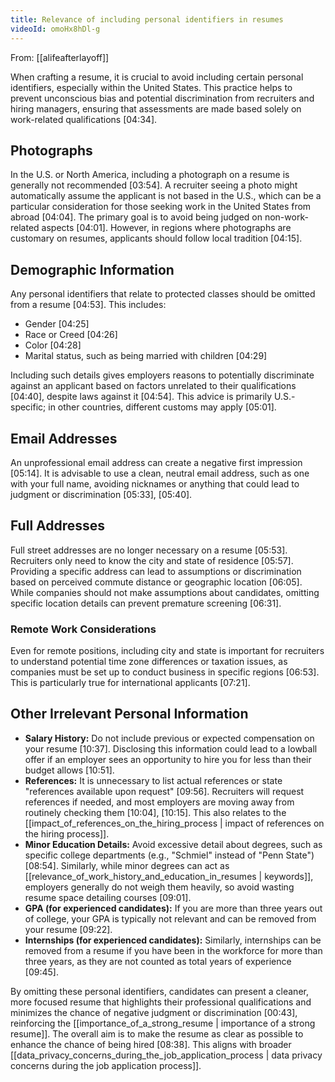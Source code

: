 ```yaml
---
title: Relevance of including personal identifiers in resumes
videoId: omoHx8hDl-g
---
```


From: [[alifeafterlayoff]] <br/> 

When crafting a resume, it is crucial to avoid including certain personal identifiers, especially within the United States. This practice helps to prevent unconscious bias and potential discrimination from recruiters and hiring managers, ensuring that assessments are made based solely on work-related qualifications <a class="yt-timestamp" data-t="04:34">[04:34]</a>.

## Photographs

In the U.S. or North America, including a photograph on a resume is generally not recommended <a class="yt-timestamp" data-t="03:54">[03:54]</a>. A recruiter seeing a photo might automatically assume the applicant is not based in the U.S., which can be a particular consideration for those seeking work in the United States from abroad <a class="yt-timestamp" data-t="04:04">[04:04]</a>. The primary goal is to avoid being judged on non-work-related aspects <a class="yt-timestamp" data-t="04:01">[04:01]</a>. However, in regions where photographs are customary on resumes, applicants should follow local tradition <a class="yt-timestamp" data-t="04:15">[04:15]</a>.

## Demographic Information

Any personal identifiers that relate to protected classes should be omitted from a resume <a class="yt-timestamp" data-t="04:53">[04:53]</a>. This includes:
*   Gender <a class="yt-timestamp" data-t="04:25">[04:25]</a>
*   Race or Creed <a class="yt-timestamp" data-t="04:26">[04:26]</a>
*   Color <a class="yt-timestamp" data-t="04:28">[04:28]</a>
*   Marital status, such as being married with children <a class="yt-timestamp" data-t="04:29">[04:29]</a>

Including such details gives employers reasons to potentially discriminate against an applicant based on factors unrelated to their qualifications <a class="yt-timestamp" data-t="04:40">[04:40]</a>, despite laws against it <a class="yt-timestamp" data-t="04:54">[04:54]</a>. This advice is primarily U.S.-specific; in other countries, different customs may apply <a class="yt-timestamp" data-t="05:01">[05:01]</a>.

## Email Addresses

An unprofessional email address can create a negative first impression <a class="yt-timestamp" data-t="05:14">[05:14]</a>. It is advisable to use a clean, neutral email address, such as one with your full name, avoiding nicknames or anything that could lead to judgment or discrimination <a class="yt-timestamp" data-t="05:33">[05:33]</a>, <a class="yt-timestamp" data-t="05:40">[05:40]</a>.

## Full Addresses

Full street addresses are no longer necessary on a resume <a class="yt-timestamp" data-t="05:53">[05:53]</a>. Recruiters only need to know the city and state of residence <a class="yt-timestamp" data-t="05:57">[05:57]</a>. Providing a specific address can lead to assumptions or discrimination based on perceived commute distance or geographic location <a class="yt-timestamp" data-t="06:05">[06:05]</a>. While companies should not make assumptions about candidates, omitting specific location details can prevent premature screening <a class="yt-timestamp" data-t="06:31">[06:31]</a>.

### Remote Work Considerations
Even for remote positions, including city and state is important for recruiters to understand potential time zone differences or taxation issues, as companies must be set up to conduct business in specific regions <a class="yt-timestamp" data-t="06:53">[06:53]</a>. This is particularly true for international applicants <a class="yt-timestamp" data-t="07:21">[07:21]</a>.

## Other Irrelevant Personal Information

*   **Salary History:** Do not include previous or expected compensation on your resume <a class="yt-timestamp" data-t="10:37">[10:37]</a>. Disclosing this information could lead to a lowball offer if an employer sees an opportunity to hire you for less than their budget allows <a class="yt-timestamp" data-t="10:51">[10:51]</a>.
*   **References:** It is unnecessary to list actual references or state "references available upon request" <a class="yt-timestamp" data-t="09:56">[09:56]</a>. Recruiters will request references if needed, and most employers are moving away from routinely checking them <a class="yt-timestamp" data-t="10:04">[10:04]</a>, <a class="yt-timestamp" data-t="10:15">[10:15]</a>. This also relates to the [[impact_of_references_on_the_hiring_process | impact of references on the hiring process]].
*   **Minor Education Details:** Avoid excessive detail about degrees, such as specific college departments (e.g., "Schmiel" instead of "Penn State") <a class="yt-timestamp" data-t="08:54">[08:54]</a>. Similarly, while minor degrees can act as [[relevance_of_work_history_and_education_in_resumes | keywords]], employers generally do not weigh them heavily, so avoid wasting resume space detailing courses <a class="yt-timestamp" data-t="09:01">[09:01]</a>.
*   **GPA (for experienced candidates):** If you are more than three years out of college, your GPA is typically not relevant and can be removed from your resume <a class="yt-timestamp" data-t="09:22">[09:22]</a>.
*   **Internships (for experienced candidates):** Similarly, internships can be removed from a resume if you have been in the workforce for more than three years, as they are not counted as total years of experience <a class="yt-timestamp" data-t="09:45">[09:45]</a>.

By omitting these personal identifiers, candidates can present a cleaner, more focused resume that highlights their professional qualifications and minimizes the chance of negative judgment or discrimination <a class="yt-timestamp" data-t="00:43">[00:43]</a>, reinforcing the [[importance_of_a_strong_resume | importance of a strong resume]]. The overall aim is to make the resume as clear as possible to enhance the chance of being hired <a class="yt-timestamp" data-t="08:38">[08:38]</a>. This aligns with broader [[data_privacy_concerns_during_the_job_application_process | data privacy concerns during the job application process]].